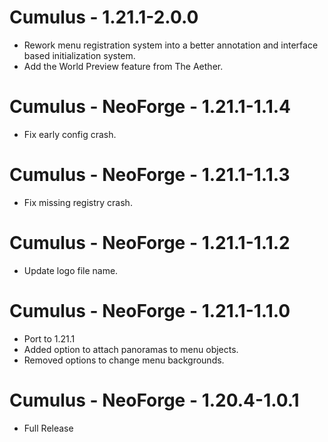 # Cumulus - 1.21.1-2.0.0

- Rework menu registration system into a better annotation and interface based initialization system.
- Add the World Preview feature from The Aether.

# Cumulus - NeoForge - 1.21.1-1.1.4

- Fix early config crash.

# Cumulus - NeoForge - 1.21.1-1.1.3

- Fix missing registry crash.

# Cumulus - NeoForge - 1.21.1-1.1.2

- Update logo file name.

# Cumulus - NeoForge - 1.21.1-1.1.0

- Port to 1.21.1
- Added option to attach panoramas to menu objects.
- Removed options to change menu backgrounds.

# Cumulus - NeoForge - 1.20.4-1.0.1

- Full Release

